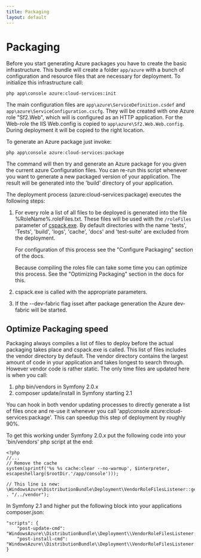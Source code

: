 ```yaml
---
title: Packaging
layout: default
---
```


# Packaging

Before you start generating Azure packages you have to create the basic infrastructure. This bundle will create a folder `app/azure` with a bunch of configuration and resource files that are necessary for deployment. To initialize this infrastructure call:

    php app\console azure:cloud-services:init

The main configuration files are `app\azure\ServiceDefinition.csdef` and `app\azure\ServiceConfiguration.cscfg`. They will be created with one Azure role "Sf2.Web", which will is configured as an HTTP application. For the Web-role the IIS Web.config is copied to `app\azure\Sf2.Web.Web.config`. During deployment it will be copied to the right location.

To generate an Azure package just invoke:

    php app\console azure:cloud-services:package

The command will then try and generate an Azure package for you given the current azure Configuration files. You can re-run this script whenever you want to generate a new packaged version of your application. The result will be generated into the 'build' directory of your application.

The deployment process (azure:cloud-services:package) executes the following steps:

1. For every role a list of all files to be deployed is generated into the file %RoleName%.roleFiles.txt. These files will be used with the `/roleFiles` parameter of [cspack.exe](http://msdn.microsoft.com/en-us/library/windowsazure/gg432988.aspx). By default directories with the name 'tests', 'Tests', 'build', 'logs', 'cache', 'docs' and 'test-suite' are excluded from the deployment.

    For configuration of this process see the "Configure Packaging" section of the docs.

    Because compiling the roles file can take some time you can optimize this process. See the "Optimizing Packaging" section in the docs for this.

2. cspack.exe is called with the appropriate parameters.

3. If the --dev-fabric flag isset after package generation the Azure dev-fabric will be started.

## Optimize Packaging speed

Packaging always compiles a list of files to deploy before the actual packaging takes place and cspack.exe is called. This list of files includes the vendor directory by default. The vendor directory contains the largest amount of code in your application and takes longest to search through. However vendor code is rather static. The only time files are updated here is when you call:

1. php bin/vendors in Symfony 2.0.x
2. composer update/install in Symfony starting 2.1

You can hook in both vendor updating processes to directly generate a list of files once and re-use it whenever you call 'app\console azure:cloud-services:package'. This can speedup this step of deployment by roughly 90%.

To get this working under Symfony 2.0.x put the following code into your 'bin/vendors' php script at the end:

    <?php
    //...
    // Remove the cache
    system(sprintf('%s %s cache:clear --no-warmup', $interpreter, escapeshellarg($rootDir.'/app/console')));

    // This line is new:
    \WindowsAzure\DistributionBundle\Deployment\VendorRoleFilesListener::generateVendorRolesFile(__DIR__ . "/../vendor");

In Symfony 2.1 and higher put the following block into your applications composer.json:

    "scripts": {
        "post-update-cmd": "WindowsAzure\\DistributionBundle\\Deployment\\VendorRoleFilesListener::listenPostInstallUpdate",
        "post-install-cmd": "WindowsAzure\\DistributionBundle\\Deployment\\VendorRoleFilesListener::listenPostInstallUpdate"
    }
